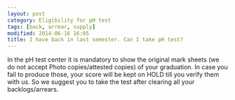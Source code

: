 ```yaml
---
layout: post
category: Eligibility for pH test
tags: [back, arrear, supply]
modified: 2014-06-16 16:05
title: I have back in last semester. Can I take pH test?
---
```




In the pH test center it is mandatory to show the original mark sheets (we do not accept Photo copies/attested copies) of your graduation. In case you fail to produce those, your score will be kept on HOLD till you verify them with us. So we suggest you to take the test after clearing all your backlogs/arrears.

